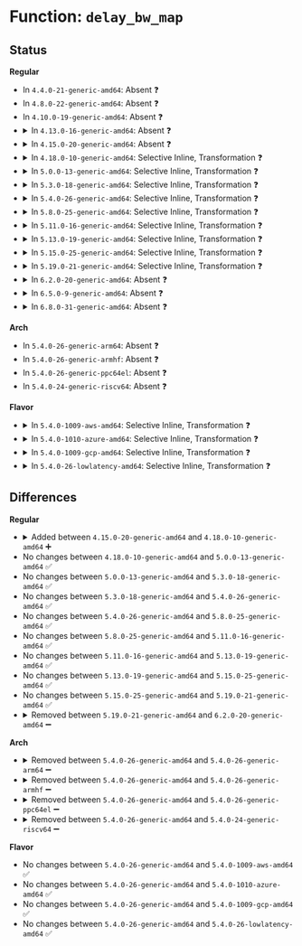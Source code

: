 # Function: <code>delay_bw_map</code>

## Status
<b>Regular</b>
<ul>
<li>
In <code>4.4.0-21-generic-amd64</code>: Absent ❓
</li>
<li>
In <code>4.8.0-22-generic-amd64</code>: Absent ❓
</li>
<li>
In <code>4.10.0-19-generic-amd64</code>: Absent ❓
</li>
<li>
<details>
<summary>In <code>4.13.0-16-generic-amd64</code>: Absent ❓</summary>

```json
{
  "name": "delay_bw_map",
  "collision_type": "Unique Static",
  "inline_type": "Full",
  "funcs": [
    {
      "addr": 18446744071579111667,
      "name": "delay_bw_map",
      "external": false,
      "loc": "arch/x86/kernel/cpu/intel_rdt.c:297",
      "file": "arch/x86/kernel/cpu/intel_rdt.c",
      "inline": "not declared, inlined",
      "caller_inline": [
        "arch/x86/kernel/cpu/intel_rdt.c:mba_wrmsr"
      ],
      "caller_func": []
    }
  ],
  "symbols": []
}
```
</details>
</li>
<li>
<details>
<summary>In <code>4.15.0-20-generic-amd64</code>: Absent ❓</summary>

```json
{
  "name": "delay_bw_map",
  "collision_type": "Unique Static",
  "inline_type": "Full",
  "funcs": [
    {
      "addr": 18446744071579124963,
      "name": "delay_bw_map",
      "external": false,
      "loc": "arch/x86/kernel/cpu/intel_rdt.c:298",
      "file": "arch/x86/kernel/cpu/intel_rdt.c",
      "inline": "not declared, inlined",
      "caller_inline": [
        "arch/x86/kernel/cpu/intel_rdt.c:mba_wrmsr"
      ],
      "caller_func": []
    }
  ],
  "symbols": []
}
```
</details>
</li>
<li>
<details>
<summary>In <code>4.18.0-10-generic-amd64</code>: Selective Inline, Transformation ❓</summary>

```c
u32 delay_bw_map(long unsigned int bw, struct rdt_resource * r)
```

```json
{
  "name": "delay_bw_map",
  "collision_type": "Unique Global",
  "inline_type": "Selective",
  "funcs": [
    {
      "addr": 18446744071579134758,
      "name": "delay_bw_map",
      "external": true,
      "loc": "arch/x86/kernel/cpu/intel_rdt.c:352",
      "file": "arch/x86/kernel/cpu/intel_rdt.c",
      "inline": "not declared, inlined",
      "caller_inline": [
        "arch/x86/kernel/cpu/intel_rdt.c:mba_wrmsr"
      ],
      "caller_func": [
        "arch/x86/kernel/cpu/intel_rdt_monitor.c:mbm_handle_overflow"
      ]
    }
  ],
  "symbols": [
    {
      "addr": 18446744071579136619,
      "name": "delay_bw_map.cold.13",
      "section": ".text",
      "bind": "STB_LOCAL",
      "size": 32
    },
    {
      "addr": 18446744071579136096,
      "name": "delay_bw_map",
      "section": ".text",
      "bind": "STB_GLOBAL",
      "size": 46
    }
  ]
}
```
</details>
</li>
<li>
<details>
<summary>In <code>5.0.0-13-generic-amd64</code>: Selective Inline, Transformation ❓</summary>

```c
u32 delay_bw_map(long unsigned int bw, struct rdt_resource * r)
```

```json
{
  "name": "delay_bw_map",
  "collision_type": "Unique Global",
  "inline_type": "Selective",
  "funcs": [
    {
      "addr": 18446744071579196102,
      "name": "delay_bw_map",
      "external": true,
      "loc": "arch/x86/kernel/cpu/resctrl/core.c:384",
      "file": "arch/x86/kernel/cpu/resctrl/core.c",
      "inline": "not declared, inlined",
      "caller_inline": [
        "arch/x86/kernel/cpu/resctrl/core.c:mba_wrmsr_intel",
        "arch/x86/kernel/cpu/resctrl/core.c:mba_wrmsr_intel"
      ],
      "caller_func": [
        "arch/x86/kernel/cpu/resctrl/monitor.c:mbm_handle_overflow"
      ]
    }
  ],
  "symbols": [
    {
      "addr": 18446744071579198071,
      "name": "delay_bw_map.cold.14",
      "section": ".text",
      "bind": "STB_LOCAL",
      "size": 32
    },
    {
      "addr": 18446744071579197568,
      "name": "delay_bw_map",
      "section": ".text",
      "bind": "STB_GLOBAL",
      "size": 46
    }
  ]
}
```
</details>
</li>
<li>
<details>
<summary>In <code>5.3.0-18-generic-amd64</code>: Selective Inline, Transformation ❓</summary>

```c
u32 delay_bw_map(long unsigned int bw, struct rdt_resource * r)
```

```json
{
  "name": "delay_bw_map",
  "collision_type": "Unique Global",
  "inline_type": "Selective",
  "funcs": [
    {
      "addr": 18446744071579209014,
      "name": "delay_bw_map",
      "external": true,
      "loc": "arch/x86/kernel/cpu/resctrl/core.c:376",
      "file": "arch/x86/kernel/cpu/resctrl/core.c",
      "inline": "not declared, inlined",
      "caller_inline": [
        "arch/x86/kernel/cpu/resctrl/core.c:mba_wrmsr_intel",
        "arch/x86/kernel/cpu/resctrl/core.c:mba_wrmsr_intel"
      ],
      "caller_func": [
        "arch/x86/kernel/cpu/resctrl/monitor.c:mbm_handle_overflow"
      ]
    }
  ],
  "symbols": [
    {
      "addr": 18446744071579210842,
      "name": "delay_bw_map.cold",
      "section": ".text",
      "bind": "STB_LOCAL",
      "size": 32
    },
    {
      "addr": 18446744071579210336,
      "name": "delay_bw_map",
      "section": ".text",
      "bind": "STB_GLOBAL",
      "size": 46
    }
  ]
}
```
</details>
</li>
<li>
<details>
<summary>In <code>5.4.0-26-generic-amd64</code>: Selective Inline, Transformation ❓</summary>

```c
u32 delay_bw_map(long unsigned int bw, struct rdt_resource * r)
```

```json
{
  "name": "delay_bw_map",
  "collision_type": "Unique Global",
  "inline_type": "Selective",
  "funcs": [
    {
      "addr": 18446744071579211270,
      "name": "delay_bw_map",
      "external": true,
      "loc": "arch/x86/kernel/cpu/resctrl/core.c:376",
      "file": "arch/x86/kernel/cpu/resctrl/core.c",
      "inline": "not declared, inlined",
      "caller_inline": [
        "arch/x86/kernel/cpu/resctrl/core.c:mba_wrmsr_intel",
        "arch/x86/kernel/cpu/resctrl/core.c:mba_wrmsr_intel"
      ],
      "caller_func": [
        "arch/x86/kernel/cpu/resctrl/monitor.c:mbm_handle_overflow"
      ]
    }
  ],
  "symbols": [
    {
      "addr": 18446744071579213098,
      "name": "delay_bw_map.cold",
      "section": ".text",
      "bind": "STB_LOCAL",
      "size": 32
    },
    {
      "addr": 18446744071579212592,
      "name": "delay_bw_map",
      "section": ".text",
      "bind": "STB_GLOBAL",
      "size": 46
    }
  ]
}
```
</details>
</li>
<li>
<details>
<summary>In <code>5.8.0-25-generic-amd64</code>: Selective Inline, Transformation ❓</summary>

```c
u32 delay_bw_map(long unsigned int bw, struct rdt_resource * r)
```

```json
{
  "name": "delay_bw_map",
  "collision_type": "Unique Global",
  "inline_type": "Selective",
  "funcs": [
    {
      "addr": 18446744071579232630,
      "name": "delay_bw_map",
      "external": true,
      "loc": "arch/x86/kernel/cpu/resctrl/core.c:376",
      "file": "arch/x86/kernel/cpu/resctrl/core.c",
      "inline": "not declared, inlined",
      "caller_inline": [
        "arch/x86/kernel/cpu/resctrl/core.c:mba_wrmsr_intel",
        "arch/x86/kernel/cpu/resctrl/core.c:mba_wrmsr_intel"
      ],
      "caller_func": [
        "arch/x86/kernel/cpu/resctrl/monitor.c:update_mba_bw"
      ]
    }
  ],
  "symbols": [
    {
      "addr": 18446744071579234856,
      "name": "delay_bw_map.cold",
      "section": ".text",
      "bind": "STB_LOCAL",
      "size": 32
    },
    {
      "addr": 18446744071579233952,
      "name": "delay_bw_map",
      "section": ".text",
      "bind": "STB_GLOBAL",
      "size": 46
    }
  ]
}
```
</details>
</li>
<li>
<details>
<summary>In <code>5.11.0-16-generic-amd64</code>: Selective Inline, Transformation ❓</summary>

```c
u32 delay_bw_map(long unsigned int bw, struct rdt_resource * r)
```

```json
{
  "name": "delay_bw_map",
  "collision_type": "Unique Global",
  "inline_type": "Selective",
  "funcs": [
    {
      "addr": 18446744071579225750,
      "name": "delay_bw_map",
      "external": true,
      "loc": "arch/x86/kernel/cpu/resctrl/core.c:378",
      "file": "arch/x86/kernel/cpu/resctrl/core.c",
      "inline": "not declared, inlined",
      "caller_inline": [
        "arch/x86/kernel/cpu/resctrl/core.c:mba_wrmsr_intel",
        "arch/x86/kernel/cpu/resctrl/core.c:mba_wrmsr_intel"
      ],
      "caller_func": [
        "arch/x86/kernel/cpu/resctrl/monitor.c:update_mba_bw"
      ]
    }
  ],
  "symbols": [
    {
      "addr": 18446744071591257231,
      "name": "delay_bw_map.cold",
      "section": ".text",
      "bind": "STB_LOCAL",
      "size": 32
    },
    {
      "addr": 18446744071579227104,
      "name": "delay_bw_map",
      "section": ".text",
      "bind": "STB_GLOBAL",
      "size": 46
    }
  ]
}
```
</details>
</li>
<li>
<details>
<summary>In <code>5.13.0-19-generic-amd64</code>: Selective Inline, Transformation ❓</summary>

```c
u32 delay_bw_map(long unsigned int bw, struct rdt_resource * r)
```

```json
{
  "name": "delay_bw_map",
  "collision_type": "Unique Global",
  "inline_type": "Selective",
  "funcs": [
    {
      "addr": 18446744071579228162,
      "name": "delay_bw_map",
      "external": true,
      "loc": "arch/x86/kernel/cpu/resctrl/core.c:378",
      "file": "arch/x86/kernel/cpu/resctrl/core.c",
      "inline": "not declared, inlined",
      "caller_inline": [
        "arch/x86/kernel/cpu/resctrl/core.c:mba_wrmsr_intel",
        "arch/x86/kernel/cpu/resctrl/core.c:mba_wrmsr_intel"
      ],
      "caller_func": [
        "arch/x86/kernel/cpu/resctrl/monitor.c:update_mba_bw"
      ]
    }
  ],
  "symbols": [
    {
      "addr": 18446744071591200572,
      "name": "delay_bw_map.cold",
      "section": ".text",
      "bind": "STB_LOCAL",
      "size": 37
    },
    {
      "addr": 18446744071579229456,
      "name": "delay_bw_map",
      "section": ".text",
      "bind": "STB_GLOBAL",
      "size": 37
    }
  ]
}
```
</details>
</li>
<li>
<details>
<summary>In <code>5.15.0-25-generic-amd64</code>: Selective Inline, Transformation ❓</summary>

```c
u32 delay_bw_map(long unsigned int bw, struct rdt_resource * r)
```

```json
{
  "name": "delay_bw_map",
  "collision_type": "Unique Global",
  "inline_type": "Selective",
  "funcs": [
    {
      "addr": 18446744071579266755,
      "name": "delay_bw_map",
      "external": true,
      "loc": "arch/x86/kernel/cpu/resctrl/core.c:303",
      "file": "arch/x86/kernel/cpu/resctrl/core.c",
      "inline": "not declared, inlined",
      "caller_inline": [
        "arch/x86/kernel/cpu/resctrl/core.c:mba_wrmsr_intel",
        "arch/x86/kernel/cpu/resctrl/core.c:mba_wrmsr_intel"
      ],
      "caller_func": [
        "arch/x86/kernel/cpu/resctrl/monitor.c:update_mba_bw"
      ]
    }
  ],
  "symbols": [
    {
      "addr": 18446744071592068713,
      "name": "delay_bw_map.cold",
      "section": ".text",
      "bind": "STB_LOCAL",
      "size": 45
    },
    {
      "addr": 18446744071579268176,
      "name": "delay_bw_map",
      "section": ".text",
      "bind": "STB_GLOBAL",
      "size": 66
    }
  ]
}
```
</details>
</li>
<li>
<details>
<summary>In <code>5.19.0-21-generic-amd64</code>: Selective Inline, Transformation ❓</summary>

```c
u32 delay_bw_map(long unsigned int bw, struct rdt_resource * r)
```

```json
{
  "name": "delay_bw_map",
  "collision_type": "Unique Global",
  "inline_type": "Selective",
  "funcs": [
    {
      "addr": 18446744071579318098,
      "name": "delay_bw_map",
      "external": true,
      "loc": "arch/x86/kernel/cpu/resctrl/core.c:303",
      "file": "arch/x86/kernel/cpu/resctrl/core.c",
      "inline": "not declared, inlined",
      "caller_inline": [
        "arch/x86/kernel/cpu/resctrl/core.c:mba_wrmsr_intel",
        "arch/x86/kernel/cpu/resctrl/core.c:mba_wrmsr_intel"
      ],
      "caller_func": [
        "arch/x86/kernel/cpu/resctrl/monitor.c:update_mba_bw"
      ]
    }
  ],
  "symbols": [
    {
      "addr": 18446744071593834934,
      "name": "delay_bw_map.cold",
      "section": ".text",
      "bind": "STB_LOCAL",
      "size": 45
    },
    {
      "addr": 18446744071579320560,
      "name": "delay_bw_map",
      "section": ".text",
      "bind": "STB_GLOBAL",
      "size": 82
    }
  ]
}
```
</details>
</li>
<li>
<details>
<summary>In <code>6.2.0-20-generic-amd64</code>: Absent ❓</summary>

```json
{
  "name": "delay_bw_map",
  "collision_type": "Unique Static",
  "inline_type": "Full",
  "funcs": [
    {
      "addr": 18446744071579384430,
      "name": "delay_bw_map",
      "external": false,
      "loc": "arch/x86/kernel/cpu/resctrl/core.c:293",
      "file": "arch/x86/kernel/cpu/resctrl/core.c",
      "inline": "not declared, inlined",
      "caller_inline": [
        "arch/x86/kernel/cpu/resctrl/core.c:mba_wrmsr_intel"
      ],
      "caller_func": []
    }
  ],
  "symbols": []
}
```
</details>
</li>
<li>
<details>
<summary>In <code>6.5.0-9-generic-amd64</code>: Absent ❓</summary>

```json
{
  "name": "delay_bw_map",
  "collision_type": "Unique Static",
  "inline_type": "Full",
  "funcs": [
    {
      "addr": 18446744071579393834,
      "name": "delay_bw_map",
      "external": false,
      "loc": "arch/x86/kernel/cpu/resctrl/core.c:318",
      "file": "arch/x86/kernel/cpu/resctrl/core.c",
      "inline": "not declared, inlined",
      "caller_inline": [
        "arch/x86/kernel/cpu/resctrl/core.c:mba_wrmsr_intel"
      ],
      "caller_func": []
    }
  ],
  "symbols": []
}
```
</details>
</li>
<li>
<details>
<summary>In <code>6.8.0-31-generic-amd64</code>: Absent ❓</summary>

```json
{
  "name": "delay_bw_map",
  "collision_type": "Unique Static",
  "inline_type": "Full",
  "funcs": [
    {
      "addr": 18446744071579422410,
      "name": "delay_bw_map",
      "external": false,
      "loc": "arch/x86/kernel/cpu/resctrl/core.c:322",
      "file": "arch/x86/kernel/cpu/resctrl/core.c",
      "inline": "not declared, inlined",
      "caller_inline": [
        "arch/x86/kernel/cpu/resctrl/core.c:mba_wrmsr_intel"
      ],
      "caller_func": []
    }
  ],
  "symbols": []
}
```
</details>
</li>
</ul>
<b>Arch</b>
<ul>
<li>
In <code>5.4.0-26-generic-arm64</code>: Absent ❓
</li>
<li>
In <code>5.4.0-26-generic-armhf</code>: Absent ❓
</li>
<li>
In <code>5.4.0-26-generic-ppc64el</code>: Absent ❓
</li>
<li>
In <code>5.4.0-24-generic-riscv64</code>: Absent ❓
</li>
</ul>
<b>Flavor</b>
<ul>
<li>
<details>
<summary>In <code>5.4.0-1009-aws-amd64</code>: Selective Inline, Transformation ❓</summary>

```c
u32 delay_bw_map(long unsigned int bw, struct rdt_resource * r)
```

```json
{
  "name": "delay_bw_map",
  "collision_type": "Unique Global",
  "inline_type": "Selective",
  "funcs": [
    {
      "addr": 18446744071579210118,
      "name": "delay_bw_map",
      "external": true,
      "loc": "arch/x86/kernel/cpu/resctrl/core.c:376",
      "file": "arch/x86/kernel/cpu/resctrl/core.c",
      "inline": "not declared, inlined",
      "caller_inline": [
        "arch/x86/kernel/cpu/resctrl/core.c:mba_wrmsr_intel",
        "arch/x86/kernel/cpu/resctrl/core.c:mba_wrmsr_intel"
      ],
      "caller_func": [
        "arch/x86/kernel/cpu/resctrl/monitor.c:mbm_handle_overflow"
      ]
    }
  ],
  "symbols": [
    {
      "addr": 18446744071579211946,
      "name": "delay_bw_map.cold",
      "section": ".text",
      "bind": "STB_LOCAL",
      "size": 32
    },
    {
      "addr": 18446744071579211440,
      "name": "delay_bw_map",
      "section": ".text",
      "bind": "STB_GLOBAL",
      "size": 46
    }
  ]
}
```
</details>
</li>
<li>
<details>
<summary>In <code>5.4.0-1010-azure-amd64</code>: Selective Inline, Transformation ❓</summary>

```c
u32 delay_bw_map(long unsigned int bw, struct rdt_resource * r)
```

```json
{
  "name": "delay_bw_map",
  "collision_type": "Unique Global",
  "inline_type": "Selective",
  "funcs": [
    {
      "addr": 18446744071579145316,
      "name": "delay_bw_map",
      "external": true,
      "loc": "arch/x86/kernel/cpu/resctrl/core.c:376",
      "file": "arch/x86/kernel/cpu/resctrl/core.c",
      "inline": "not declared, inlined",
      "caller_inline": [
        "arch/x86/kernel/cpu/resctrl/core.c:mba_wrmsr_intel",
        "arch/x86/kernel/cpu/resctrl/core.c:mba_wrmsr_intel"
      ],
      "caller_func": [
        "arch/x86/kernel/cpu/resctrl/monitor.c:mbm_handle_overflow"
      ]
    }
  ],
  "symbols": [
    {
      "addr": 18446744071579146805,
      "name": "delay_bw_map.cold",
      "section": ".text",
      "bind": "STB_LOCAL",
      "size": 32
    },
    {
      "addr": 18446744071579146448,
      "name": "delay_bw_map",
      "section": ".text",
      "bind": "STB_GLOBAL",
      "size": 46
    }
  ]
}
```
</details>
</li>
<li>
<details>
<summary>In <code>5.4.0-1009-gcp-amd64</code>: Selective Inline, Transformation ❓</summary>

```c
u32 delay_bw_map(long unsigned int bw, struct rdt_resource * r)
```

```json
{
  "name": "delay_bw_map",
  "collision_type": "Unique Global",
  "inline_type": "Selective",
  "funcs": [
    {
      "addr": 18446744071579211190,
      "name": "delay_bw_map",
      "external": true,
      "loc": "arch/x86/kernel/cpu/resctrl/core.c:376",
      "file": "arch/x86/kernel/cpu/resctrl/core.c",
      "inline": "not declared, inlined",
      "caller_inline": [
        "arch/x86/kernel/cpu/resctrl/core.c:mba_wrmsr_intel",
        "arch/x86/kernel/cpu/resctrl/core.c:mba_wrmsr_intel"
      ],
      "caller_func": [
        "arch/x86/kernel/cpu/resctrl/monitor.c:mbm_handle_overflow"
      ]
    }
  ],
  "symbols": [
    {
      "addr": 18446744071579213018,
      "name": "delay_bw_map.cold",
      "section": ".text",
      "bind": "STB_LOCAL",
      "size": 32
    },
    {
      "addr": 18446744071579212512,
      "name": "delay_bw_map",
      "section": ".text",
      "bind": "STB_GLOBAL",
      "size": 46
    }
  ]
}
```
</details>
</li>
<li>
<details>
<summary>In <code>5.4.0-26-lowlatency-amd64</code>: Selective Inline, Transformation ❓</summary>

```c
u32 delay_bw_map(long unsigned int bw, struct rdt_resource * r)
```

```json
{
  "name": "delay_bw_map",
  "collision_type": "Unique Global",
  "inline_type": "Selective",
  "funcs": [
    {
      "addr": 18446744071579216470,
      "name": "delay_bw_map",
      "external": true,
      "loc": "arch/x86/kernel/cpu/resctrl/core.c:376",
      "file": "arch/x86/kernel/cpu/resctrl/core.c",
      "inline": "not declared, inlined",
      "caller_inline": [
        "arch/x86/kernel/cpu/resctrl/core.c:mba_wrmsr_intel",
        "arch/x86/kernel/cpu/resctrl/core.c:mba_wrmsr_intel"
      ],
      "caller_func": [
        "arch/x86/kernel/cpu/resctrl/monitor.c:mbm_handle_overflow"
      ]
    }
  ],
  "symbols": [
    {
      "addr": 18446744071579218298,
      "name": "delay_bw_map.cold",
      "section": ".text",
      "bind": "STB_LOCAL",
      "size": 32
    },
    {
      "addr": 18446744071579217792,
      "name": "delay_bw_map",
      "section": ".text",
      "bind": "STB_GLOBAL",
      "size": 46
    }
  ]
}
```
</details>
</li>
</ul>

## Differences
<b>Regular</b>
<ul>
<li>
<details>
<summary>Added between <code>4.15.0-20-generic-amd64</code> and <code>4.18.0-10-generic-amd64</code> ➕</summary>

```c
u32 delay_bw_map(long unsigned int bw, struct rdt_resource * r)
```
</details>
</li>
<li>
No changes between <code>4.18.0-10-generic-amd64</code> and <code>5.0.0-13-generic-amd64</code> ✅
</li>
<li>
No changes between <code>5.0.0-13-generic-amd64</code> and <code>5.3.0-18-generic-amd64</code> ✅
</li>
<li>
No changes between <code>5.3.0-18-generic-amd64</code> and <code>5.4.0-26-generic-amd64</code> ✅
</li>
<li>
No changes between <code>5.4.0-26-generic-amd64</code> and <code>5.8.0-25-generic-amd64</code> ✅
</li>
<li>
No changes between <code>5.8.0-25-generic-amd64</code> and <code>5.11.0-16-generic-amd64</code> ✅
</li>
<li>
No changes between <code>5.11.0-16-generic-amd64</code> and <code>5.13.0-19-generic-amd64</code> ✅
</li>
<li>
No changes between <code>5.13.0-19-generic-amd64</code> and <code>5.15.0-25-generic-amd64</code> ✅
</li>
<li>
No changes between <code>5.15.0-25-generic-amd64</code> and <code>5.19.0-21-generic-amd64</code> ✅
</li>
<li>
<details>
<summary>Removed between <code>5.19.0-21-generic-amd64</code> and <code>6.2.0-20-generic-amd64</code> ➖</summary>

```c
u32 delay_bw_map(long unsigned int bw, struct rdt_resource * r)
```
</details>
</li>
</ul>
<b>Arch</b>
<ul>
<li>
<details>
<summary>Removed between <code>5.4.0-26-generic-amd64</code> and <code>5.4.0-26-generic-arm64</code> ➖</summary>

```c
u32 delay_bw_map(long unsigned int bw, struct rdt_resource * r)
```
</details>
</li>
<li>
<details>
<summary>Removed between <code>5.4.0-26-generic-amd64</code> and <code>5.4.0-26-generic-armhf</code> ➖</summary>

```c
u32 delay_bw_map(long unsigned int bw, struct rdt_resource * r)
```
</details>
</li>
<li>
<details>
<summary>Removed between <code>5.4.0-26-generic-amd64</code> and <code>5.4.0-26-generic-ppc64el</code> ➖</summary>

```c
u32 delay_bw_map(long unsigned int bw, struct rdt_resource * r)
```
</details>
</li>
<li>
<details>
<summary>Removed between <code>5.4.0-26-generic-amd64</code> and <code>5.4.0-24-generic-riscv64</code> ➖</summary>

```c
u32 delay_bw_map(long unsigned int bw, struct rdt_resource * r)
```
</details>
</li>
</ul>
<b>Flavor</b>
<ul>
<li>
No changes between <code>5.4.0-26-generic-amd64</code> and <code>5.4.0-1009-aws-amd64</code> ✅
</li>
<li>
No changes between <code>5.4.0-26-generic-amd64</code> and <code>5.4.0-1010-azure-amd64</code> ✅
</li>
<li>
No changes between <code>5.4.0-26-generic-amd64</code> and <code>5.4.0-1009-gcp-amd64</code> ✅
</li>
<li>
No changes between <code>5.4.0-26-generic-amd64</code> and <code>5.4.0-26-lowlatency-amd64</code> ✅
</li>
</ul>
